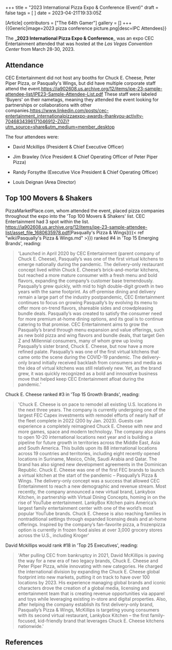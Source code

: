 +++
title = "2023 International Pizza Expo & Conference (Event)"
draft = false
tags = [ ]
date = 2023-04-21T19:33:05Z

[Article]
contributors = ["The 64th Gamer"]
gallery = []
+++
{{Generic|image=2023 pizza conference picture.png|desc=IPC Attendees}}

The **_2023 International Pizza Expo & Conference**_ was an expo CEC Entertainment attended that was hosted at the _Las Vegas Convention Center_ from March 28-30, 2023.

## Attendance ##
CEC Entertainment did not host any booths for Chuck E. Cheese, Peter Piper Pizza, or Pasqually's Wings, but did have multiple corporate staff attend the event.<ref>https://ia902608.us.archive.org/12/items/ipe-23-sample-attendee-list/IPE23-Sample-Attendee-List.pdf</ref> These staff were labeled 'Buyers' on their nametags, meaning they attended the event looking for partnerships or collaborations with other companies.<ref>https://www.linkedin.com/posts/cec-entertainment_internationalpizzaexpo-awards-thankyou-activity-7046834396171046912-Z0Zi?utm_source=share&utm_medium=member_desktop</ref>

The four attendees were:

* David Mckillips (President & Chief Executive Officer)

* Jim Brawley (Vice President & Chief Operating Officer of Peter Piper Pizza)
* Randy Forsythe (Executive Vice President & Chief Operating Officer)
* Louis Deignan (Area Director)

## Top 100 Movers & Shakers ##
PizzaMarketPlace.com, whom attended the event, placed pizza companies throughout the expo into the 'Top 100 Movers & Shakers' list. CEC Entertainment had 3 spot within the list. <ref>https://ia902608.us.archive.org/12/items/ipe-23-sample-attendee-list/asset_file_1680635978.pdf</ref>[Pasqually's Pizza & Wings]({{< ref "wiki/Pasqually's Pizza & Wings.md" >}}) ranked #4 in 'Top 15 Emerging Brands', reading:<blockquote>'Launched in April 2020 by CEC Entertainment (parent company of Chuck E. Cheese), Pasqually’s was one of the first virtual kitchens to emerge nationally during the pandemic. The delivery-only restaurant concept lived within Chuck E. Cheese’s brick-and-mortar kitchens, but reached a more mature consumer with a fresh menu and bold flavors, expanding the company’s customer base tremendously. Pasqually’s grew quickly, with mid to high double-digit growth in two years with the same footprint. As off-premise dining and delivery remain a large part of the industry postpandemic, CEC Entertainment continues to focus on growing Pasqually’s by evolving its menu to offer more on-trend flavors, shareable sides and crowdpleasing bundle deals. Pasqually’s was created to satisfy the consumer need for more premium at-home dining options, and its goal is to continue catering to that promise. CEC Entertainment aims to grow the Pasqually’s brand through menu expansion and value offerings, such as new bold pizza and wing flavors and bundle deals, that target Gen Z and Millennial consumers, many of whom grew up loving Pasqually’s sister brand, Chuck E. Cheese, but now have a more refined palate. Pasqually’s was one of the first virtual kitchens that came onto the scene during the COVID-19 pandemic. The delivery-only brand initially received backlash from consumers and media as the idea of virtual kitchens was still relatively new. Yet, as the brand grew, it was quickly recognized as a bold and innovative business move that helped keep CEC Entertainment afloat during the pandemic.'</blockquote>Chuck E. Cheese ranked #3 in 'Top 15 Growth Brands', reading:<blockquote>'Chuck E. Cheese is on pace to remodel all existing U.S. locations in the next three years. The company is currently undergoing one of the largest FEC Capex investments with remodel efforts of nearly half of the fleet complete in 2022 (200 by Jan. 2023). Guests can experience a completely reimagined Chuck E. Cheese with new and more games, space and modern technology. The company also plans to open 10-20 international locations next year and is building a pipeline for future growth in territories across the Middle East, Asia and South America. This builds upon its 88 international locations across 19 countries and territories, including eight recently opened locations in Suriname, Mexico, Chile, Saudi Arabia and Qatar. The brand has also signed new development agreements in the Dominican Republic. Chuck E. Cheese was one of the first FEC brands to launch a virtual kitchen at the start of the pandemic – Pasqually’s Pizza & Wings. The delivery-only concept was a success that allowed CEC Entertainment to reach a new demographic and revenue stream. Most recently, the company announced a new virtual brand, Lankybox Kitchen, in partnership with Virtual Dining Concepts, homing in on the rise of YouTube entertainment. LankyBox Kitchen pairs America’s largest family entertainment center with one of the world’s most popular YouTube brands. Chuck E. Cheese is also reaching families in nontraditional settings through expanded licensing deals and at-home offerings. Inspired by the company’s fan-favorite pizza, a frozenpizza option is currently in frozen food aisles at over 3,000 grocery stores across the U.S., including Kroger'</blockquote>David Mckillips would rank #18 in 'Top 25 Executives', reading:<blockquote>'After pulling CEC from bankruptcy in 2021, David McKillips is paving the way for a new era of two legacy brands, Chuck E. Cheese and Peter Piper Pizza, while innovating with new categories. He charged the international division by expanding the Chuck E. Cheese global footprint into new markets, putting it on track to have over 100 locations by 2023. His experience managing global brands and iconic characters drove the creation of a global media, licensing and entertainment team that is creating revenue opportunities via apparel and toys while leveraging existing in-store and digital properties. Also, after helping the company establish its first delivery-only brand, Pasqually’s Pizza & Wings, McKillips is targeting young consumers with its second virtual restaurant, Lankybox Kitchen – the first family-focused, kid-friendly brand that leverages Chuck E. Cheese kitchens nationwide.'</blockquote>

## References ##